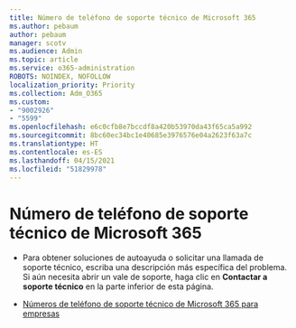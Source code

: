 ```yaml
---
title: Número de teléfono de soporte técnico de Microsoft 365
ms.author: pebaum
author: pebaum
manager: scotv
ms.audience: Admin
ms.topic: article
ms.service: o365-administration
ROBOTS: NOINDEX, NOFOLLOW
localization_priority: Priority
ms.collection: Adm_O365
ms.custom:
- "9002926"
- "5599"
ms.openlocfilehash: e6c0cfb8e7bccdf8a420b53970da43f65ca5a992
ms.sourcegitcommit: 8bc60ec34bc1e40685e3976576e04a2623f63a7c
ms.translationtype: HT
ms.contentlocale: es-ES
ms.lasthandoff: 04/15/2021
ms.locfileid: "51829978"
---
```

# <a name="microsoft-365-support-phone-number"></a>Número de teléfono de soporte técnico de Microsoft 365

- Para obtener soluciones de autoayuda o solicitar una llamada de soporte técnico, escriba una descripción más específica del problema.  Si aún necesita abrir un vale de soporte, haga clic en **Contactar a soporte técnico** en la parte inferior de esta página.

- [Números de teléfono de soporte técnico de Microsoft 365 para empresas](https://docs.microsoft.com/microsoft-365/admin/contact-support-for-business-products?view=o365-worldwide&tabs=phone)

